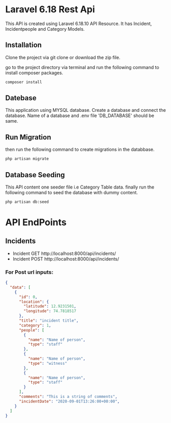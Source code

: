# Laravel 6.18 Rest Api

This API is created using Laravel 6.18.10 API Resource. It has Incident, Incidentpeople and  Category Models.

## Installation

Clone the project via git clone or download the zip file.

go to the project directory via terminal and run the following command to install composer packages.

```bash
composer install
```

## Datebase

This application using MYSQL database. Create a database and connect the database. Name of a database and .env file 'DB_DATABASE' should be same. 

## Run Migration

then run the following command to create migrations in the databbase.

```bash
php artisan migrate
```

## Database Seeding

This API content one seeder file i.e Category Table data.
finally run the following command to seed the database with dummy content.

```bash
php artisan db:seed
```

# API EndPoints

## Incidents

  * Incident GET http://localhost:8000/api/incidents/
  * Incident POST http://localhost:8000/api/incidents/

### For Post url inputs:

```json
{
  "data": [
    {
      "id": 0,
      "location": {
        "latitude": 12.9231501,
        "longitude": 74.7818517
      },
      "title": "incident title",
      "category": 1,
      "people": [
        {
          "name": "Name of person",
          "type": "staff"
        },
        {
          "name": "Name of person",
          "type": "witness"
        },
        {
          "name": "Name of person",
          "type": "staff"
        }
      ],
      "comments": "This is a string of comments",
      "incidentDate": "2020-09-01T13:26:00+00:00",
    }
  ]
}

```

